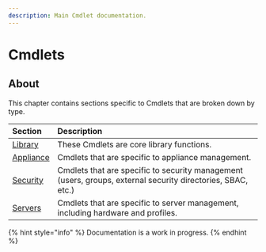 ```yaml
---
description: Main Cmdlet documentation.
---
```


# Cmdlets

## About

This chapter contains sections specific to Cmdlets that are broken down by type.

| Section | Description |
| :--- | :--- |
| [Library](library/) | These Cmdlets are core library functions. |
| [Appliance](appliance/) | Cmdlets that are specific to appliance management. |
| [Security](security/) | Cmdlets that are specific to security management \(users, groups, external security directories, SBAC, etc.\) |
| [Servers](servers/) | Cmdlets that are specific to server management, including hardware and profiles. |



{% hint style="info" %}
Documentation is a work in progress.
{% endhint %}

